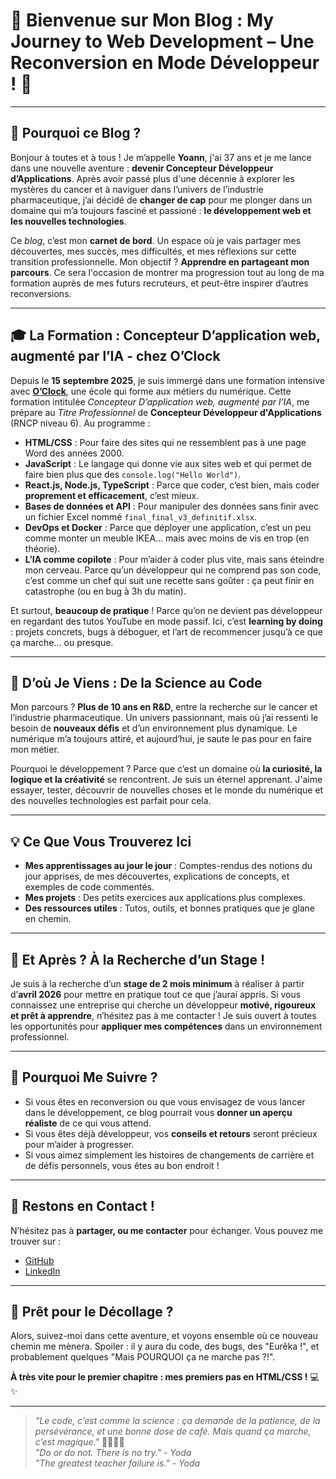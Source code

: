 # **🌟 Bienvenue sur Mon Blog : My Journey to Web Development – Une Reconversion en Mode Développeur ! 🌟**

---

## **🚀 Pourquoi ce Blog ?**

Bonjour à toutes et à tous ! Je m’appelle **Yoann**, j'ai 37 ans et je me lance dans une nouvelle aventure : **devenir Concepteur Développeur d’Applications**. Après avoir passé plus d'une décennie à explorer les mystères du cancer et à naviguer dans l’univers de l’industrie pharmaceutique, j’ai décidé de **changer de cap** pour me plonger dans un domaine qui m’a toujours fasciné et passioné : **le développement web et les nouvelles technologies**.

Ce *blog*, c’est mon **carnet de bord**. Un espace où je vais partager mes découvertes, mes succès, mes difficultés, et mes réflexions sur cette transition professionnelle. Mon objectif ? **Apprendre en partageant mon parcours**. Ce sera l'occasion de montrer ma progression tout au long de ma formation auprès de mes futurs recruteurs, et peut-être inspirer d’autres reconversions.

---

## **🎓 La Formation : Concepteur D’application web, augmenté par l’IA - chez O’Clock**

Depuis le **15 septembre 2025**, je suis immergé dans une formation intensive avec **[O’Clock](https://oclock.io/)**, une école qui forme aux métiers du numérique. Cette formation intitulée *Concepteur D’application web, augmenté par l’IA*, me prépare au *Titre Professionnel* de **Concepteur Développeur d'Applications** (RNCP niveau 6). Au programme :

+ **HTML/CSS** : Pour faire des sites qui ne ressemblent pas à une page Word des années 2000.
+ **JavaScript** : Le langage qui donne vie aux sites web et qui permet de faire bien plus que des `console.log("Hello World")`.
+ **React.js, Node.js, TypeScript** : Parce que coder, c’est bien, mais coder **proprement et efficacement**, c’est mieux.
+ **Bases de données et API** : Pour manipuler des données sans finir avec un fichier Excel nommé `final_final_v3_definitif.xlsx`.
+ **DevOps et Docker** : Parce que déployer une application, c’est un peu comme monter un meuble IKEA… mais avec moins de vis en trop (en théorie).
+ **L’IA comme copilote** : Pour m’aider à coder plus vite, mais sans éteindre mon cerveau. Parce qu’un développeur qui ne comprend pas son code, c’est comme un chef qui suit une recette sans goûter : ça peut finir en catastrophe (ou en bug à 3h du matin).

Et surtout, **beaucoup de pratique** ! Parce qu’on ne devient pas développeur en regardant des tutos YouTube en mode passif. Ici, c’est **learning by doing** : projets concrets, bugs à déboguer, et l’art de recommencer jusqu’à ce que ça marche… ou presque.

---

## **🧠 D’où Je Viens : De la Science au Code**

Mon parcours ? **Plus de 10 ans en R&D**, entre la recherche sur le cancer et l’industrie pharmaceutique. Un univers passionnant, mais où j’ai ressenti le besoin de **nouveaux défis** et d’un environnement plus dynamique. Le numérique m’a toujours attiré, et aujourd’hui, je saute le pas pour en faire mon métier.

Pourquoi le développement ? Parce que c’est un domaine où **la curiosité, la logique et la créativité** se rencontrent. Je suis un éternel apprenant. J'aime essayer, tester, découvrir de nouvelles choses et le monde du numérique et des nouvelles technologies est parfait pour cela.

---

## **💡 Ce Que Vous Trouverez Ici**

+ **Mes apprentissages au jour le jour** : Comptes-rendus des notions du jour apprises, de mes découvertes, explications de concepts, et exemples de code commentés.
+ **Mes projets** : Des petits exercices aux applications plus complexes.
+ **Des ressources utiles** : Tutos, outils, et bonnes pratiques que je glane en chemin.

---

## **🎯 Et Après ? À la Recherche d’un Stage !**

Je suis à la recherche d’un **stage de 2 mois minimum** à réaliser à partir d’**avril 2026** pour mettre en pratique tout ce que j’aurai appris. Si vous connaissez une entreprise qui cherche un développeur **motivé, rigoureux et prêt à apprendre**, n’hésitez pas à me contacter ! Je suis ouvert à toutes les opportunités pour **appliquer mes compétences** dans un environnement professionnel.

---

## **📢 Pourquoi Me Suivre ?**

+ Si vous êtes en reconversion ou que vous envisagez de vous lancer dans le développement, ce blog pourrait vous **donner un aperçu réaliste** de ce qui vous attend.
+ Si vous êtes déjà développeur, vos **conseils et retours** seront précieux pour m’aider à progresser.
+ Si vous aimez simplement les histoires de changements de carrière et de défis personnels, vous êtes au bon endroit !

---

## **💬 Restons en Contact !**

N’hésitez pas à **partager, ou me contacter** pour échanger. Vous pouvez me trouver sur :

+ [GitHub](https://github.com/YoannMis)
+ [LinkedIn](https://www.linkedin.com/in/yoann-mis%C3%A9ricordia/)

---

## **🚀 Prêt pour le Décollage ?**

Alors, suivez-moi dans cette aventure, et voyons ensemble où ce nouveau chemin me mènera. Spoiler : il y aura du code, des bugs, des "Eurêka !", et probablement quelques "Mais POURQUOI ça ne marche pas ?!".

**À très vite pour le premier chapitre : mes premiers pas en HTML/CSS !** 💻✨

---

> *"Le code, c’est comme la science : ça demande de la patience, de la persévérance, et une bonne dose de café. Mais quand ça marche, c’est magique."* 🔬🧑‍💻💡  
> *"Do or do not. There is no try." - Yoda*  
> *"The greatest teacher failure is." - Yoda*
